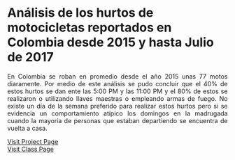 # Análisis de los hurtos de motocicletas reportados en Colombia desde 2015 y hasta Julio de 2017

<p align="justify">
En Colombia se roban en promedio desde el año 2015 unas 77 motos diaramente. Por medio de este análisis se pudo concluir que el 40% de estos hurtos se dan ente las 5:00 PM y las 11:00 PM  y el 80% de estos se realizaron o utilizando llaves maestras o empleando armas de fuego. No existe un día de la semana preferido para realizar estos hurtos pero si se evidencia un comportamiento atípico los domingos en la madrugada cuando la mayoría de personas que estaban departiendo se encuentra de vuelta a casa.
</p>
<a href="https://arturopolo.github.io/hurtos-motocicletas-colombia.github.io">Visit Project Page</a>
<br>
<a href="http://johnguerra.co/classes/visual_analytics_fall_2017">Visit Class Page</a>
